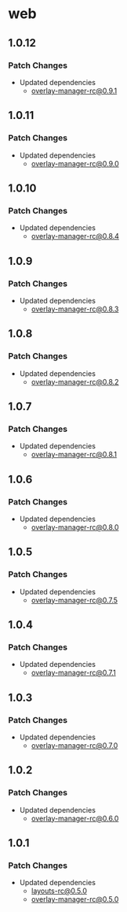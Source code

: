 # web

## 1.0.12

### Patch Changes

- Updated dependencies
  - overlay-manager-rc@0.9.1

## 1.0.11

### Patch Changes

- Updated dependencies
  - overlay-manager-rc@0.9.0

## 1.0.10

### Patch Changes

- Updated dependencies
  - overlay-manager-rc@0.8.4

## 1.0.9

### Patch Changes

- Updated dependencies
  - overlay-manager-rc@0.8.3

## 1.0.8

### Patch Changes

- Updated dependencies
  - overlay-manager-rc@0.8.2

## 1.0.7

### Patch Changes

- Updated dependencies
  - overlay-manager-rc@0.8.1

## 1.0.6

### Patch Changes

- Updated dependencies
  - overlay-manager-rc@0.8.0

## 1.0.5

### Patch Changes

- Updated dependencies
  - overlay-manager-rc@0.7.5

## 1.0.4

### Patch Changes

- Updated dependencies
  - overlay-manager-rc@0.7.1

## 1.0.3

### Patch Changes

- Updated dependencies
  - overlay-manager-rc@0.7.0

## 1.0.2

### Patch Changes

- Updated dependencies
  - overlay-manager-rc@0.6.0

## 1.0.1

### Patch Changes

- Updated dependencies
  - layouts-rc@0.5.0
  - overlay-manager-rc@0.5.0
